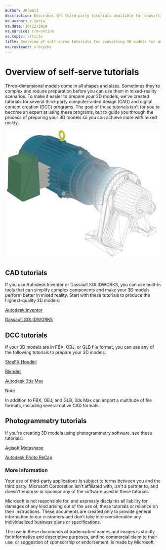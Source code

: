 ```yaml
---
author: JBrentJ
description: Describes the third-party tutorials available for converting 3D models for use with Dynamics 365 mixed reality apps
ms.author: v-jerja
ms.date: 10/22/2019
ms.service: crm-online
ms.topic: article
title: Overview of self-serve tutorials for converting 3D models for use with Dynamics 365 mixed-reality apps
ms.reviewer: v-brycho
---
```


# Overview of self-serve tutorials

Three-dimensional models come in all shapes and sizes. Sometimes they're complex and require preparation before you can use them in mixed-reality scenarios. To make it easier to prepare your 3D models, we've created tutorials for several third-party computer-aided design (CAD) and digital content creation (DCC) programs. The goal of these tutorials isn't for you to become an expert at using these programs, but to guide you through the process of preparing your 3D models so you can achieve more with mixed reality.

![Example of a 3D model](media/overview-cad2poly.PNG "Example of a 3D model") 

## CAD tutorials

If you use Autodesk Inventor or Dassault SOLIDWORKS, you can use built-in tools that can simplify complex components and make your 3D models perform better in mixed reality. Start with these tutorials to produce the highest-quality 3D models:

[Autodesk Inventor](inventor.md)

[Dassault SOLIDWORKS](solidworks.md) 

## DCC tutorials

If your 3D models are in FBX, OBJ, or GLB file format, you can use any of the following tutorials to prepare your 3D models:

[SideFX Houdini](houdini.md)

[Blender](blender.md) 

[Autodesk 3ds Max](3ds-max.md)  

> [!NOTE]
> In addition to FBX, OBJ, and GLB, 3ds Max can import a multitude of file formats, including several native CAD formats.

## Photogrammetry tutorials

If you're creating 3D models using photogrammetry software, see these tutorials:

[Agisoft Metashape](agisoft-metashape.md)

[Autodesk Photo ReCap](autodesk-photo-recap.md)



### More information  

Your use of third-party applications is subject to terms between you and the third party. Microsoft Corporation isn't affiliated with, isn't a partner to, and doesn't endorse or sponsor any of the software used in these tutorials.

Microsoft is not responsible for, and expressly disclaims all liability for damages of any kind arising out of the use of, these tutorials or reliance on their instructions. These documents are created only to provide general information to our customers and don't take into consideration any individualized business plans or specifications.

The use in these documents of trademarked names and images is strictly for informative and descriptive purposes, and no commercial claim to their use, or suggestion of sponsorship or endorsement, is made by Microsoft.
